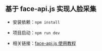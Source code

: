 ## 基于 face-api.js 实现人脸采集

- 安装依赖：`npm install`

- 项目启动：`npm run dev`

- 相关链接：[face-api.js 使用教程](https://github.com/justadudewhohacks/face-api.js)

